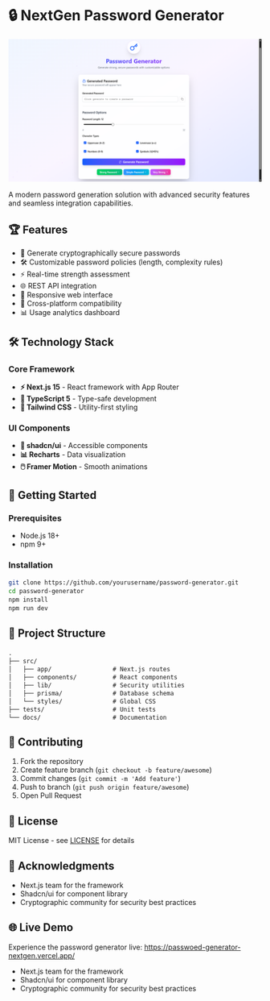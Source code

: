 # 🔒 NextGen Password Generator 

![Project Banner](https://raw.githubusercontent.com/nandkishor22/Passwoed_Generator/refs/heads/main/Public/banner.png) *<!-- Consider adding a banner image -->*

A modern password generation solution with advanced security features and seamless integration capabilities.

## 🏆 Features

- 🔐 Generate cryptographically secure passwords
- 🛠️ Customizable password policies (length, complexity rules)
- ⚡ Real-time strength assessment
- 🌐 REST API integration
- 📱 Responsive web interface
- 🔄 Cross-platform compatibility
- 📊 Usage analytics dashboard

## 🛠️ Technology Stack

### Core Framework
- **⚡ Next.js 15** - React framework with App Router
- **📘 TypeScript 5** - Type-safe development
- **🎨 Tailwind CSS** - Utility-first styling

### UI Components
- **🧩 shadcn/ui** - Accessible components
- **📊 Recharts** - Data visualization
- **🖱️ Framer Motion** - Smooth animations

## 🚀 Getting Started

### Prerequisites
- Node.js 18+
- npm 9+

### Installation
```bash
git clone https://github.com/yourusername/password-generator.git
cd password-generator
npm install
npm run dev
```

## 📂 Project Structure
```
.
├── src/
│   ├── app/                 # Next.js routes
│   ├── components/          # React components
│   ├── lib/                 # Security utilities
│   ├── prisma/              # Database schema
│   └── styles/              # Global CSS
├── tests/                   # Unit tests
└── docs/                    # Documentation
```

## 🤝 Contributing
1. Fork the repository
2. Create feature branch (`git checkout -b feature/awesome`)
3. Commit changes (`git commit -m 'Add feature'`)
4. Push to branch (`git push origin feature/awesome`)
5. Open Pull Request

## 📄 License
MIT License - see [LICENSE](LICENSE) for details

## 🙏 Acknowledgments
- Next.js team for the framework
- Shadcn/ui for component library
- Cryptographic community for security best practices

## 🌐 Live Demo

Experience the password generator live:
https://passwoed-generator-nextgen.vercel.app/
- Next.js team for the framework
- Shadcn/ui for component library
- Cryptographic community for security best practices